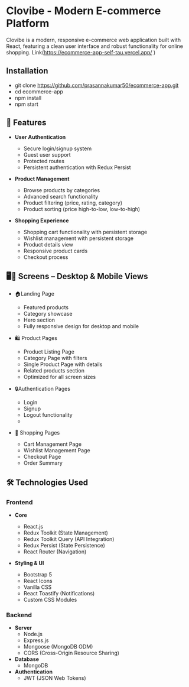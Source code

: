 # Clovibe - Modern E-commerce Platform 
  Clovibe is a modern, responsive e-commerce web application built with React, featuring a clean user interface and robust functionality for online shopping.
  Link(https://ecommerce-app-self-tau.vercel.app/ )

## Installation
   - git clone https://github.com/prasannakumar50/ecommerce-app.git
   - cd ecommerce-app
   - npm install
   - npm start

## 🌟 Features
- **User Authentication**
  - Secure login/signup system
  - Guest user support
  - Protected routes
  - Persistent authentication with Redux Persist

- **Product Management**
  - Browse products by categories
  - Advanced search functionality
  - Product filtering (price, rating, category)
  - Product sorting (price high-to-low, low-to-high)

- **Shopping Experience**
  - Shopping cart functionality with persistent storage
  - Wishlist management with persistent storage
  - Product details view
  - Responsive product cards
  - Checkout process

## 🖥️📱 Screens – Desktop & Mobile Views
- 🏠Landing Page
  - Featured products
  - Category showcase
  - Hero section
  - Fully responsive design for desktop and mobile

- 🛍️ Product Pages
  - Product Listing Page
  - Category Page with filters
  - Single Product Page with details
  - Related products section
  - Optimized for all screen sizes

-  🔒Authentication Pages
   - Login
   - Signup
   - Logout functionality
   - 
- 🛒 Shopping Pages
  - Cart Management Page
  - Wishlist Management Page
  - Checkout Page
  - Order Summary


## 🛠️ Technologies Used
### Frontend
- **Core**
  - React.js
  - Redux Toolkit (State Management)
  - Redux Toolkit Query (API Integration)
  - Redux Persist (State Persistence)
  - React Router (Navigation)
  
- **Styling & UI**
  - Bootstrap 5
  - React Icons
  - Vanilla CSS
  - React Toastify (Notifications)
  - Custom CSS Modules

### Backend
- **Server**
  - Node.js
  - Express.js
  - Mongoose (MongoDB ODM)
  - CORS (Cross-Origin Resource Sharing)
- **Database**
  - MongoDB 
- **Authentication**
  - JWT (JSON Web Tokens)
  
